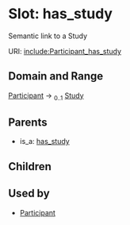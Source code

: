 
# Slot: has_study


Semantic link to a Study

URI: [include:Participant_has_study](https://w3id.org/include/Participant_has_study)


## Domain and Range

[Participant](Participant.md) &#8594;  <sub>0..1</sub> [Study](Study.md)

## Parents

 *  is_a: [has_study](has_study.md)

## Children


## Used by

 * [Participant](Participant.md)
